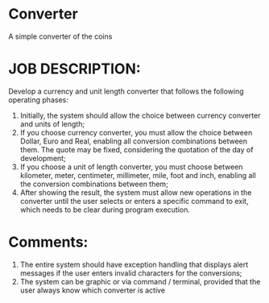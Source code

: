 # Converter
  A simple converter of the coins
# JOB DESCRIPTION:
  Develop a currency and unit length converter that follows the following operating phases:
  1. Initially, the system should allow the choice between currency converter and units of length;
  2. If you choose currency converter, you must allow the choice between Dollar, Euro and Real, enabling all conversion combinations between them. The quote may be fixed,
   considering the quotation of the day of development;
  3. If you choose a unit of length converter, you must choose between kilometer, meter, centimeter, millimeter, mile, foot and inch, enabling all
  the conversion combinations between them;
  4. After showing the result, the system must allow new operations in the converter until the user selects or enters a specific command to exit, which
  needs to be clear during program execution.
# Comments:
  1. The entire system should have exception handling that displays alert messages if the user enters invalid characters for the conversions;
  2. The system can be graphic or via command / terminal, provided that the user always know which converter is active

